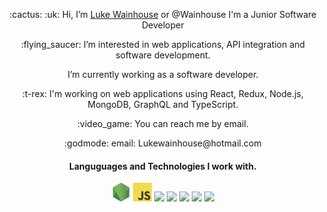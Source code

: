 <div align="center">
<p>:cactus: :uk: Hi, I’m <a href="https://registry.jsonresume.org/Wainhouse?theme=Elegant">Luke Wainhouse</a> or @Wainhouse I'm a Junior Software Developer</p>
<p>:flying_saucer: I’m interested in web applications, API integration and software development. </p>
<p> I’m currently working as a software developer.</p>
<p>:t-rex: I'm working on web applications using  React, Redux, Node.js, MongoDB, GraphQL and TypeScript.</p>
<p>:video_game: You can reach me by email.</p>
:godmode: email: Lukewainhouse@hotmail.com
</div>
<!---
Wainhouse/Wainhouse is a ✨ special ✨ repository because its `README.md` (this file) appears on your GitHub profile.
You can click the Preview link to take a look at your changes.
--->

<div align="center">
<h4>Languguages and Technologies I work with.</h4>
<img src="https://raw.githubusercontent.com/github/explore/80688e429a7d4ef2fca1e82350fe8e3517d3494d/topics/nodejs/nodejs.png" style="max-width: 100%;" height="30">
<img src="https://raw.githubusercontent.com/github/explore/80688e429a7d4ef2fca1e82350fe8e3517d3494d/topics/javascript/javascript.png" style="max-width: 100%;" height="30">
<img src="https://upload.wikimedia.org/wikipedia/commons/thumb/c/c3/Python-logo-notext.svg/1200px-Python-logo-notext.svg.png" style="max-width: 100%;" height="20">
<img src="https://download.logo.wine/logo/MySQL/MySQL-Logo.wine.png" style="max-width: 100%;" height="30">
<img src="https://upload.wikimedia.org/wikipedia/commons/thumb/4/47/React.svg/1200px-React.svg.png" style="max-width: 100%;" height="30">
<img src="https://www.logolynx.com/images/logolynx/1a/1a6dec46e15b0c11c178b4c7d1efd937.png" style="max-width: 100%;" height="30">
<img src="https://www.logolynx.com/images/logolynx/83/83e6d44c52029ae76cebafe2e27d6dfc.png" style="max-width: 100%;" height="30">

  
<!-- </div
<br></br>
<div align="center">
<a href="https://github.com/anuraghazra/github-readme-stats">
  <img align="center" src="https://github-readme-stats.vercel.app/api/pin/?username=wainhouse&repo=github-readme-stats" />
</a>
<p></p>
<a href="https://github.com/anuraghazra/convoychat">
  <img align="center" src="https://github-readme-stats.vercel.app/api/pin/?username=wainhouse&repo=convoychat" />
</a>
</div>
 -->
